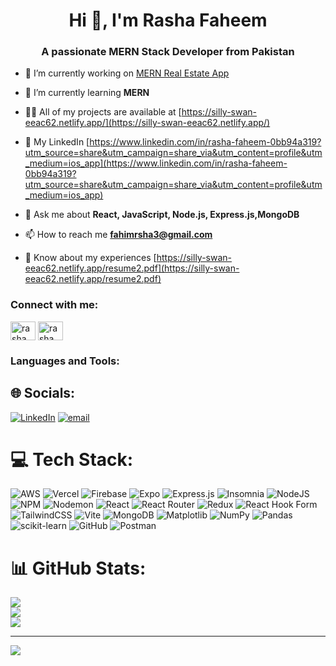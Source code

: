 <h1 align="center">Hi 👋, I'm Rasha Faheem</h1>
<h3 align="center">A passionate MERN Stack Developer from Pakistan</h3>

- 🔭 I’m currently working on [MERN Real Estate App](mern-real-estate-s2ne.vercel.app/)

- 🌱 I’m currently learning **MERN**

- 👨‍💻 All of my projects are available at [https://silly-swan-eeac62.netlify.app/](https://silly-swan-eeac62.netlify.app/)

- 📝 My LinkedIn [https://www.linkedin.com/in/rasha-faheem-0bb94a319?utm_source=share&utm_campaign=share_via&utm_content=profile&utm_medium=ios_app](https://www.linkedin.com/in/rasha-faheem-0bb94a319?utm_source=share&utm_campaign=share_via&utm_content=profile&utm_medium=ios_app)

- 💬 Ask me about **React, JavaScript, Node.js, Express.js,MongoDB**

- 📫 How to reach me **fahimrsha3@gmail.com**

- 📄 Know about my experiences [https://silly-swan-eeac62.netlify.app/resume2.pdf](https://silly-swan-eeac62.netlify.app/resume2.pdf)

<h3 align="left">Connect with me:</h3>
<p align="left">
<a href="https://www.linkedin.com/in/rasha-faheem-0bb94a319/?utm_source=share&utm_campaign=share_via&utm_content=profile&utm_medium=ios_app" target="blank"><img align="center" src="https://raw.githubusercontent.com/rahuldkjain/github-profile-readme-generator/master/src/images/icons/Social/linked-in-alt.svg" alt="rasha faheem" height="30" width="40" /></a>
<a href="https://leetcode.com/u/NLsUTGw7CN/" target="blank"><img align="center" src="https://raw.githubusercontent.com/rahuldkjain/github-profile-readme-generator/master/src/images/icons/Social/leet-code.svg" alt="rasha faheem" height="30" width="40" /></a>
</p>

<h3 align="left">Languages and Tools:</h3>

## 🌐 Socials:
[![LinkedIn](https://img.shields.io/badge/LinkedIn-%230077B5.svg?logo=linkedin&logoColor=white)](https://www.linkedin.com/in/rasha-faheem-0bb94a319/?utm_source=share&utm_campaign=share_via&utm_content=profile&utm_medium=ios_app) [![email](https://img.shields.io/badge/Email-D14836?logo=gmail&logoColor=white)](mailto:fahimrsha3@gmail.com) 

# 💻 Tech Stack:
![AWS](https://img.shields.io/badge/AWS-%23FF9900.svg?style=for-the-badge&logo=amazon-aws&logoColor=white) ![Vercel](https://img.shields.io/badge/vercel-%23000000.svg?style=for-the-badge&logo=vercel&logoColor=white) ![Firebase](https://img.shields.io/badge/firebase-%23039BE5.svg?style=for-the-badge&logo=firebase) ![Expo](https://img.shields.io/badge/expo-1C1E24?style=for-the-badge&logo=expo&logoColor=#D04A37) ![Express.js](https://img.shields.io/badge/express.js-%23404d59.svg?style=for-the-badge&logo=express&logoColor=%2361DAFB) ![Insomnia](https://img.shields.io/badge/Insomnia-black?style=for-the-badge&logo=insomnia&logoColor=5849BE) ![NodeJS](https://img.shields.io/badge/node.js-6DA55F?style=for-the-badge&logo=node.js&logoColor=white) ![NPM](https://img.shields.io/badge/NPM-%23CB3837.svg?style=for-the-badge&logo=npm&logoColor=white) ![Nodemon](https://img.shields.io/badge/NODEMON-%23323330.svg?style=for-the-badge&logo=nodemon&logoColor=%BBDEAD) ![React](https://img.shields.io/badge/react-%2320232a.svg?style=for-the-badge&logo=react&logoColor=%2361DAFB) ![React Router](https://img.shields.io/badge/React_Router-CA4245?style=for-the-badge&logo=react-router&logoColor=white) ![Redux](https://img.shields.io/badge/redux-%23593d88.svg?style=for-the-badge&logo=redux&logoColor=white) ![React Hook Form](https://img.shields.io/badge/React%20Hook%20Form-%23EC5990.svg?style=for-the-badge&logo=reacthookform&logoColor=white) ![TailwindCSS](https://img.shields.io/badge/tailwindcss-%2338B2AC.svg?style=for-the-badge&logo=tailwind-css&logoColor=white) ![Vite](https://img.shields.io/badge/vite-%23646CFF.svg?style=for-the-badge&logo=vite&logoColor=white) ![MongoDB](https://img.shields.io/badge/MongoDB-%234ea94b.svg?style=for-the-badge&logo=mongodb&logoColor=white) ![Matplotlib](https://img.shields.io/badge/Matplotlib-%23ffffff.svg?style=for-the-badge&logo=Matplotlib&logoColor=black) ![NumPy](https://img.shields.io/badge/numpy-%23013243.svg?style=for-the-badge&logo=numpy&logoColor=white) ![Pandas](https://img.shields.io/badge/pandas-%23150458.svg?style=for-the-badge&logo=pandas&logoColor=white) ![scikit-learn](https://img.shields.io/badge/scikit--learn-%23F7931E.svg?style=for-the-badge&logo=scikit-learn&logoColor=white) ![GitHub](https://img.shields.io/badge/github-%23121011.svg?style=for-the-badge&logo=github&logoColor=white) ![Postman](https://img.shields.io/badge/Postman-FF6C37?style=for-the-badge&logo=postman&logoColor=white)
# 📊 GitHub Stats:
![](https://github-readme-stats.vercel.app/api?username=Rasha110&theme=dark&hide_border=false&include_all_commits=false&count_private=false)<br/>
![](https://nirzak-streak-stats.vercel.app/?user=Rasha110&theme=dark&hide_border=false)<br/>
![](https://github-readme-stats.vercel.app/api/top-langs/?username=Rasha110&theme=dark&hide_border=false&include_all_commits=false&count_private=false&layout=compact)

---
[![](https://visitcount.itsvg.in/api?id=Rasha110&icon=0&color=0)](https://visitcount.itsvg.in)

<!-- Proudly created with GPRM ( https://gprm.itsvg.in ) -->
